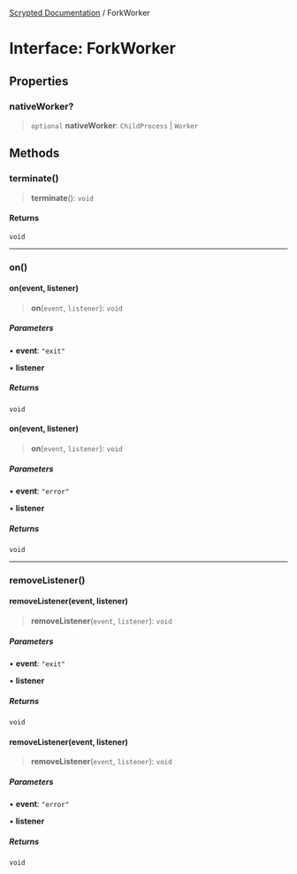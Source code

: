 [Scrypted Documentation](../globals.md) / ForkWorker

# Interface: ForkWorker

## Properties

### nativeWorker?

> `optional` **nativeWorker**: `ChildProcess` \| `Worker`

## Methods

### terminate()

> **terminate**(): `void`

#### Returns

`void`

***

### on()

#### on(event, listener)

> **on**(`event`, `listener`): `void`

##### Parameters

• **event**: `"exit"`

• **listener**

##### Returns

`void`

#### on(event, listener)

> **on**(`event`, `listener`): `void`

##### Parameters

• **event**: `"error"`

• **listener**

##### Returns

`void`

***

### removeListener()

#### removeListener(event, listener)

> **removeListener**(`event`, `listener`): `void`

##### Parameters

• **event**: `"exit"`

• **listener**

##### Returns

`void`

#### removeListener(event, listener)

> **removeListener**(`event`, `listener`): `void`

##### Parameters

• **event**: `"error"`

• **listener**

##### Returns

`void`
